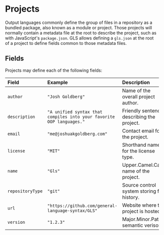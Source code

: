 # Projects

Output languages commonly define the group of files in a repository as a bundled package, also known as a module or project.
Those projects will normally contain a metadata file at the root to describe the project, such as with JavaScript's `package.json`.
GLS allows defining a `gls.json` at the root of a project to define fields common to those metadata files.

## Fields

Projects may define each of the following fields:

| Field | Example | Description |
| :--- | :--- | :--- |
| `author` | `"Josh Goldberg"` | Name of the overall project author. |
| `description` | `"A unified syntax that compiles into your favorite OOP languages."` | Friendly sentence describing the project. |
| `email` | `"me@joshuakgoldberg.com"` | Contact email for the project. |
| `license` | `"MIT"` | Shorthand name for the license type. |
| `name` | `"Gls"` | Upper.Camel.Case name of the project. |
| `repositoryType` | `"git"` | Source control system storing file history. |
| `url` | `"https://github.com/general-language-syntax/GLS"` | Website where the project is hosted. |
| `version` | `"1.2.3"` | Major.Minor.Patch semantic verison. |
